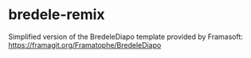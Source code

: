 # bredele-remix
Simplified version of the BredeleDiapo template provided by Framasoft: https://framagit.org/Framatophe/BredeleDiapo
